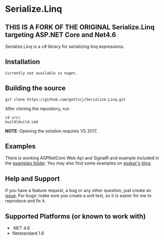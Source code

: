 # Serialize.Linq

## THIS IS A FORK OF THE ORIGINAL Serialize.Linq targeting ASP.NET Core and Net4.6

Serialize.Linq is a c# library for serializing linq expressions. 

## Installation

    Currently not available in nuget.
    
## Building the source

    git clone https://github.com/gottscj/Serialize.Linq.git

After cloning the repository, run 

    cd src\
    build\build.cmd

__NOTE__: Opening the solution requires VS 2017.

## Examples
There is working ASPNetCore Web Api and SignalR and example included in the [examples folder][5].
You may also find some examples on [esskar's][2] [blog][3].

## Help and Support
If you have a feature request, a bug or any other question, just create an [issue][4].
For bugs: make sure you create a unit test, so it is easier for me to reproduce and fix it.

## Supported Platforms (or known to work with)
* .NET 4.6
* Netstandard 1.6

[1]: http://nuget.org/packages/Serialize.Linq
[2]: https://github.com/esskar
[3]: http://blog.esskar.de/tags/serialize.linq.html
[4]: https://github.com/esskar/Serialize.Linq/issues
[5]: https://github.com/esskar/Serialize.Linq/tree/master/src/Serialize.Linq.Examples
